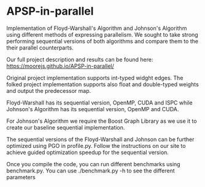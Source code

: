 # APSP-in-parallel

Implementation of Floyd-Warshall's Algorithm and Johnson's Algorithm using different methods of expressing parallelism. We sought to take strong performing sequential versions of both algorithms and compare them to the their parallel counterparts.

Our full project description and results can be found here: https://moorejs.github.io/APSP-in-parallel/

Original project implementation supports int-typed widght edges. The folked project implementation supports also float and double-typed weights and output the predecessor map.

Floyd-Warshall has its sequential version, OpenMP, CUDA and ISPC while Johnson's Algorithm has its sequential version, OpenMP and CUDA.

For Johnson's Algorithm we require the Boost Graph Library as we use it to create our baseline sequential implementation.

The sequential versions of the Floyd-Warshall and Johnson can be further optimized using PGO in profile.py. Follow the instructions on our site to achieve guided optimization speedup for the sequential version.

Once you compile the code, you can run different benchmarks using benchmark.py. You can use ./benchmark.py -h to see the different parameters
